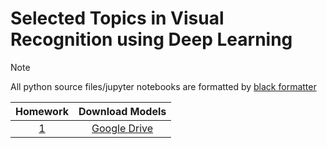 # Selected Topics in Visual Recognition using Deep Learning

> [!NOTE]
> All python source files/jupyter notebooks are formatted by [black formatter](https://github.com/psf/black)

| Homework |                                             Download Models                                             |
| :------: | :-----------------------------------------------------------------------------------------------------: |
| [1](./1) | [Google Drive](https://drive.google.com/drive/folders/1KZvyywnpgjzYs_j5HNzRJ2X5aUCQXvpG?usp=drive_link) |
